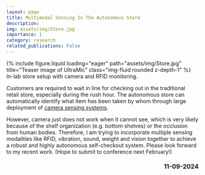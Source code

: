 ```yaml
---
layout: page
title: Multimodal Sensing In The Autonomous Store
description:
img: assets/img/Store.jpg
importance: 1
category: research
related_publications: False
---
```


<div class="row">
    <div class="col-sm mt-3 mt-md-0">
        {% include figure.liquid loading="eager" path="assets/img/Store.jpg" title="Teaser image of UltraMic" class="img-fluid rounded z-depth-1" %}
    </div>
</div>
<div class="caption">
    In-lab store setup with camera and RFID monitoring.
</div>

Customers are required to wait in line for checking out in the traditional retail store, especially during the rush hour. The autonomous store can automatically identify what item has been taken by whom through large deployment of [camera sensing systems](https://www.youtube.com/watch?v=uY2RPlYJ0TI).

However, camera just does not work when it cannot see, which is very likely because of the shelf organization (e.g. bottom shelves) or the occlusion from human bodies. Therefore, I am trying to incorporate multiple sensing modalities like RFID, vibration, sound, weight and vision together to achieve a robust and highly autonomous self-checkout system. Please look forward to my recent work. (Hope to submit to conference next February!)



<strong style="display: block; text-align: right; margin-top: 20px; font-size: 1rem;">11-09-2024</strong>
